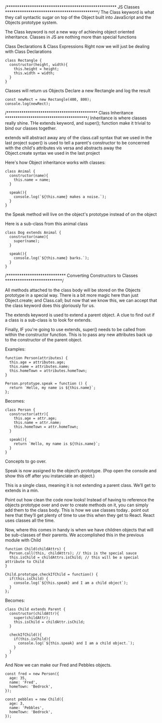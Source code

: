 /**************************************************** JS Classes ********************************************/
The Class keyword is what they call syntactic sugar on top of the Object built into JavaScript and the Objects prototype system.

The Class keyword is not a new way of achieving object oriented inheritance.
Classes in JS are nothing more than special functions

Class Declarations & Class Expressions
  Right now we will just be dealing with Class Declarations

    class Rectangle {
      constructor(height, width){
        this.height = height;
        this.width = width;
      }
    }
  
  Classes will return us Objects
  Declare a new Rectangle and log the result
    
    const newRect = new Rectangle(400, 800);
    console.log(newRect);

/******************************************* Class Inheritance ***************************************/
  Inheritance is where classes really shine. THe extends keyword, and super(); function make it trivial to bind our classes together.

  extends will abstract away any of the class.call syntax that we used in the last project
  super() is used to tell a parent's constructor to be concerned with the child's attributes vis versa and abstracts away the     
    Object.create syntax we used in the last project  

  Here's how Object inheritance works with classes:

    class Animal {
      constructor(name){
        this.name = name;
      }

      speak(){
        console.log(`${this.name} makes a noise.`);
      }
    }
  the Speak method will live on the object's prototype instead of on the object

  Here is a sub-class from this animal class

    class Dog extends Animal {
      constructor(name){
        super(name);
      }

      speak(){
        console.log(`${this.name} barks.`);
      }
    }

/**************************** Converting Constructors to Classes ***************************/

  All methods attached to the class body will be stored on the Objects prototype in a special way. There is a bit more magic here than just Object.create; and Class.call; but now that we know this, we can accept that the class keyword does this gloriously for us.

  The extends keyword is used to extend a parent object. A clue to find out if a class is a sub-class is to look for extends.

  Finally, IF you're going to use extends, super() needs to be called from within the constructor function. This is to pass any new attributes back up to the constructor of the parent object.

  Examples: 

    function Person(attributes) {
      this.age = attributes.age;
      this.name = attributes.name;
      this.homeTown = attributes.homeTown;
    }

    Person.prototype.speak = function () {
      return `Hello, my name is ${this.name}`;
    };

  Becomes:

    class Person {
      constructor(attr){
        this.age = attr.age;
        this.name = attr.name;
        this.homeTown = attr.homeTown;
      }

      speak(){
        return `Hello, my name is ${this.name}`;
      }
    }

  Concepts to go over.

  Speak is now assigned to the object’s prototype. (Pop open the console and show this off after you instanciate an object.)

  This is a single class, meaning it is not extending a parent class. We’ll get to extends in a min.

  Point out how clean the code now looks! Instead of having to reference the objects prototype over and over to create methods on it, you can simply add them to the class body. This is how we use classes today.. point out here that they’ll get plenty of time to use this when they get to React. React uses classes all the time.

  Now, where this comes in handy is when we have children objects that will be sub-classes of their parents. We accomplished this in the previous module with Child

    function Child(childAttrs) {
      Person.call(this, childAttrs); // this is the special sauce
      this.isChild = childAttrs.isChild; // this will be a special attribute to Child
    }

    Child.prototype.checkIfChild = function() {
      if(this.isChild) {
        console.log(`${this.speak} and I am a child object`);
      }
    };
  
  Becomes:

    class Child extends Parent {
      constructor(childAttr){
        super(childAttr);
        this.isChild = childAttr.isChild;
      }

      checkIfChild(){
        if(this.isChild){
          console.log(`${this.speak} and I am a child object.`);
        }
      }
    }

  And Now we can make our Fred and Pebbles objects.

    const fred = new Person({
      age: 35,
      name: 'Fred',
      homeTown: 'Bedrock',
    });

    const pebbles = new Child({
      age: 3,
      name: 'Pebbles',
      homeTown: 'Bedrock',
    });